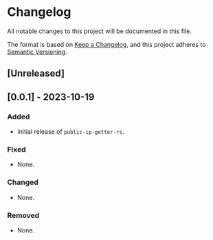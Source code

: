 # Changelog

All notable changes to this project will be documented in this file.

The format is based on [Keep a Changelog](https://keepachangelog.com/),
and this project adheres to [Semantic Versioning](https://semver.org/).

## \[Unreleased\]

## \[0.0.1\] - 2023-10-19

### Added

  - Initial release of `public-ip-getter-rs`.

### Fixed

  - None.

### Changed

  - None.

### Removed

  - None.

